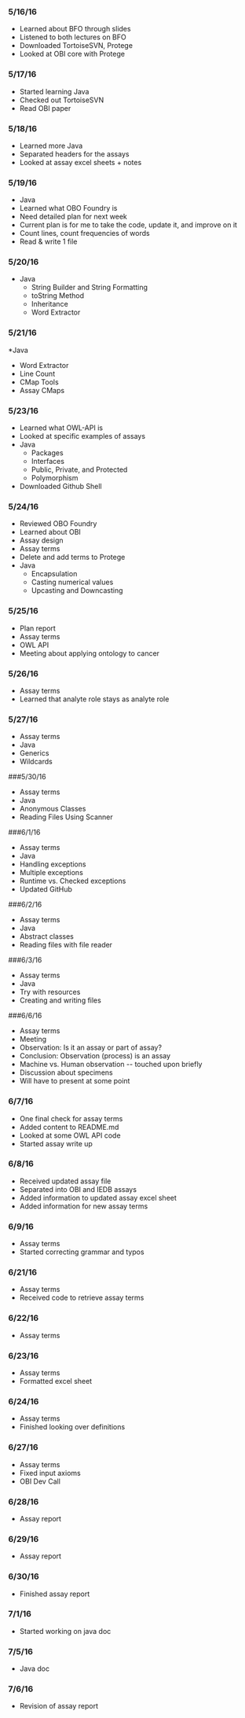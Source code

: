 ### 5/16/16
* Learned about BFO through slides
* Listened to both lectures on BFO
* Downloaded TortoiseSVN, Protege
* Looked at OBI core with Protege

### 5/17/16
* Started learning Java
* Checked out TortoiseSVN
* Read OBI paper

### 5/18/16
* Learned more Java
* Separated headers for the assays
* Looked at assay excel sheets + notes

### 5/19/16
* Java
* Learned what OBO Foundry is
* Need detailed plan for next week
* Current plan is for me to take the code, update it, and improve on it
* Count lines, count frequencies of words
* Read & write 1 file

### 5/20/16
* Java
  * String Builder and String Formatting
  * toString Method 
  * Inheritance
  * Word Extractor

### 5/21/16
*Java 
  * Word Extractor
  * Line Count
  * CMap Tools
  * Assay CMaps

### 5/23/16
* Learned what OWL-API is 
* Looked at specific examples of assays
* Java 
  * Packages
  * Interfaces
  * Public, Private, and Protected
  * Polymorphism
* Downloaded Github Shell

### 5/24/16
* Reviewed OBO Foundry 
* Learned about OBI
* Assay design
* Assay terms
* Delete and add terms to Protege
* Java
  * Encapsulation
  * Casting numerical values
  * Upcasting and Downcasting

### 5/25/16
* Plan report
* Assay terms
* OWL API
* Meeting about applying ontology to cancer

### 5/26/16
* Assay terms
* Learned that analyte role stays as analyte role

### 5/27/16
* Assay terms
* Java
 * Generics
 * Wildcards

###5/30/16
* Assay terms
* Java
 * Anonymous Classes
 * Reading Files Using Scanner

###6/1/16
* Assay terms
* Java
 * Handling exceptions
 * Multiple exceptions
 * Runtime vs. Checked exceptions
* Updated GitHub

###6/2/16
* Assay terms
* Java
 * Abstract classes
 * Reading files with file reader

###6/3/16
* Assay terms
* Java
 * Try with resources
 * Creating and writing files
 
###6/6/16
* Assay terms
* Meeting
 * Observation: Is it an assay or part of assay?
 * Conclusion: Observation (process) is an assay
 * Machine vs. Human observation -- touched upon briefly
 * Discussion about specimens
* Will have to present at some point

### 6/7/16
* One final check for assay terms
* Added content to README.md
* Looked at some OWL API code
* Started assay write up

### 6/8/16
* Received updated assay file
* Separated into OBI and IEDB assays
* Added information to updated assay excel sheet
* Added information for new assay terms

### 6/9/16
* Assay terms
* Started correcting grammar and typos

### 6/21/16
* Assay terms
* Received code to retrieve assay terms

### 6/22/16
* Assay terms

### 6/23/16
* Assay terms
* Formatted excel sheet

### 6/24/16
* Assay terms
* Finished looking over definitions

### 6/27/16
* Assay terms
* Fixed input axioms
* OBI Dev Call

### 6/28/16
* Assay report

### 6/29/16
* Assay report

### 6/30/16
* Finished assay report

### 7/1/16
* Started working on java doc

### 7/5/16
* Java doc

### 7/6/16
* Revision of assay report
